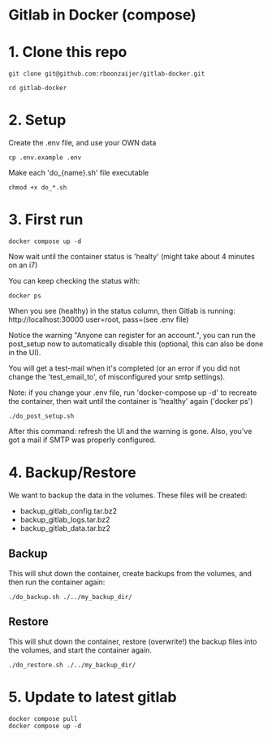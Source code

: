 # Gitlab in Docker (compose)

# 1. Clone this repo
```
git clone git@github.com:rboonzaijer/gitlab-docker.git

cd gitlab-docker
```


# 2. Setup
Create the .env file, and use your OWN data
```
cp .env.example .env
```

Make each 'do_{name}.sh' file executable
```
chmod +x do_*.sh
```


# 3. First run
```
docker compose up -d
```

Now wait until the container status is 'healty' (might take about 4 minutes on an i7)

You can keep checking the status with:
```
docker ps
```
When you see (healthy) in the status column, then Gitlab is running: http://localhost:30000 user=root, pass=(see .env file)

Notice the warning "Anyone can register for an account.", you can run the post_setup now to automatically disable this (optional, this can also be done in the UI).

You will get a test-mail when it's completed (or an error if you did not change the 'test_email_to', of misconfigured your smtp settings).

Note: if you change your .env file, run 'docker-compose up -d' to recreate the container, then wait until the container is 'healthy' again ('docker ps')
```
./do_post_setup.sh
```
After this command: refresh the UI and the warning is gone. Also, you've got a mail if SMTP was properly configured.


# 4. Backup/Restore
We want to backup the data in the volumes. These files will be created:
- backup_gitlab_config.tar.bz2
- backup_gitlab_logs.tar.bz2
- backup_gitlab_data.tar.bz2

## Backup
This will shut down the container, create backups from the volumes, and then run the container again:
```
./do_backup.sh ./../my_backup_dir/
```

## Restore
This will shut down the container, restore (overwrite!) the backup files into the volumes, and start the container again.
```
./do_restore.sh ./../my_backup_dir/
```

# 5. Update to latest gitlab
```
docker compose pull
docker compose up -d
```
